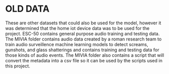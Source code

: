 # OLD DATA
These are other datasets that could also be used for the model, however it was determined that the home iot device data was to be used for the project. ESC-50 contains general purpose audio training and testing data. The MIVIA folder contains audio data created by a roman research team to train audio surveillence machine learning models to detect screams, gunshots, and glass shatterings and contains training and testing data for those kinds of audio events. The MIVIA folder also contains a script that will convert the metadata into a csv file so it can be used by the scripts used in this project.